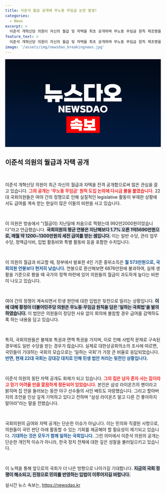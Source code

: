 ```yaml
---
title: 이준석 월급 공개에 무노동 무임금 논란 발생!
categories:
  - News
excerpt: >
  이준석 개혁신당 의원이 자신의 월급 및 자택을 최초 공개하며 무노동 무임금 원칙 재조명을 이끌었다. 국회의원 세비 논란이 커지는 가운데, 이 의원의 공개는 정치적 긴장과 민생 현안 외면을 더욱 부각시킨다.
feature_text: >
  이준석 개혁신당 의원이 자신의 월급 및 자택을 최초 공개하며 무노동 무임금 원칙 재조명을 이끌었다. 국회의원 세비 논란이 커지는 가운데, 이 의원의 공개는 정치적 긴장과 민생 현안 외면을 더욱 부각시킨다.
image: '/assets/img/newsdao_breakingnews.jpg'
---
```


<p><img src="/assets/img/newsdao_breakingnews.jpg" alt="firstkoreanews 속보" /></p>

<h2 data-ke-size="size26">이준석 의원의 월급과 자택 공개</h2>

<p data-ke-size="size16">&nbsp;</p>

<p>이준석 개혁신당 의원이 최근 자신의 월급과 자택을 전격 공개함으로써 많은 관심을 끌고 있습니다. <b><span style="color: #ee2323;">그의 공개는 '무노동 무임금' 원칙 도입 논의에 다시금 불을 붙였습니다.</span></b> 22대 국회의원들은 여야 간의 정쟁으로 인해 실질적인 legislative 활동이 부재한 상황에서도 급여를 계속 받는 현실이 많은 이들의 비판을 사고 있습니다. </p>

<p data-ke-size="size16">&nbsp;</p>

<p>이 의원은 방송에서 "(월급이) 지난달에 처음으로 찍혔는데 992만2000원이었습니다"라고 언급했습니다. <b><span style="background-color: #21538527;">국회의원의 평균 연봉은 지난해보다 1.7% 오른 1억5690만원으로, 매월 약 1200~1300만원의 세전 급여를 받는 셈입니다.</span></b> 이는 일반 수당, 관리 업무 수당, 정액급식비, 입법 활동비와 특별 활동비 등을 포함한 수치입니다. </p>

<p data-ke-size="size16">&nbsp;</p>

<p>이 의원의 월급과 비교할 때, 정부에서 발표한 4인 기준 중위소득은 <b><span style="color: #1a5490;">월 573만원으로, 국회의원 연봉보다 현저히 낮습니다.</span></b> 연봉으로 환산해보면 6876만원에 불과하여, 실제 생활을 기준으로 봤을 때 국가의 정책 마련에 있어 의원들의 월급이 과도하게 높다는 비판이 나오고 있습니다. </p>

<p data-ke-size="size16">&nbsp;</p>

<p>여야 간의 정쟁이 계속되면서 민생 현안에 대한 입법은 뒷전으로 밀리는 상황입니다. <b><span style="background-color: #21538527;"> 이에 대해 황정아 더불어민주당 의원은 무노동·무임금 원칙을 담은 '일하는 국회법'을 발의하였습니다.</span></b> 이 법안은 의원들이 정당한 사유 없이 회의에 불참할 경우 급여를 감액하도록 하는 내용을 담고 있습니다. </p>

<p data-ke-size="size16">&nbsp;</p>

<p>특히, 국회의원들은 불체포 특권과 면책 특권을 가지며, 이로 인해 사법적 문제로 구속된 경우에도 일반 수당을 받는 경우가 많습니다. 실제로 대한상공회의소의 조사에 따르면, 국민들이 기대하는 국회의 모습으로는 '일하는 국회'가 가장 큰 비율로 응답되었습니다. <b><span style="color: #1a5490;">반면, 현재 22대 국회는 강대강 대치로 인해 민생 법안 처리는 뒷전인 상황입니다.</span></b> </p>

<p data-ke-size="size16">&nbsp;</p>

<p>이준석 의원의 동탄 자택 공개도 화제가 되고 있습니다. <b><span style="color: #ee2323;">그의 집은 남자 혼자 사는 집이라고 믿기 어려울 만큼 깔끔하게 정돈되어 있었습니다.</span></b> 본인은 삼성 라이온즈의 팬이라고 밝히며 집 안을 둘러보는 동안 야구 선수들의 사인 배트도 자랑했습니다. 그리고 할아버지의 조언을 인상 깊게 기억하고 있다고 전하며 “삼성 라이온즈 말고 다른 건 좋아하지 말아라”라는 말을 전했습니다.</p>

<p data-ke-size="size16">&nbsp;</p>

<p>국회의원의 급여와 자택 공개는 단순한 이슈가 아닙니다. 이는 민의와 직결된 사항으로, 의원들이 국민 판단 아래 활동할 수 있는 기회를 제공해야 할 필요성이 제기되고 있습니다. <b><span style="color: #1a5490;">기대하는 것은 모두가 함께 일하는 국회입니다.</span></b> 그런 의미에서 이준석 의원의 공개는 단순한 개인적 이슈가 아니라, 한국 정치 전체에 대한 깊은 성찰을 불러일으키고 있습니다. </p>

<p data-ke-size="size16">&nbsp;</p> 

<p>이 노력을 통해 앞으로의 국회가 더 나은 방향으로 나아가길 기대합니다. <b><span style="background-color: #21538527;">지금의 국회 정쟁이 해소되고, 진정으로 민의를 반영하는 입법이 이루어지길 바랍니다.</span></b></p>
실시간 뉴스 속보는, <a href="https://newsdao.kr" rel="dofollow">https://newsdao.kr</a>


